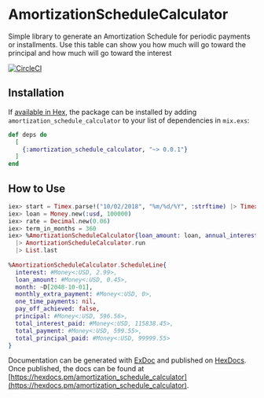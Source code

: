 # AmortizationScheduleCalculator

Simple library to generate an Amortization Schedule for periodic payments or installments. 
Use this table can show you how much will go toward the principal and how much will go toward the interest

[![CircleCI](https://circleci.com/gh/andrelip/amortization_schedule_system/tree/master.svg?style=svg)](https://circleci.com/gh/andrelip/amortization_schedule_system/tree/master)

## Installation

If [available in Hex](https://hex.pm/docs/publish), the package can be installed
by adding `amortization_schedule_calculator` to your list of dependencies in `mix.exs`:

```elixir
def deps do
  [
    {:amortization_schedule_calculator, "~> 0.0.1"}
  ]
end
```

## How to Use

```elixir
iex> start = Timex.parse!("10/02/2018", "%m/%d/%Y", :strftime) |> Timex.to_date
iex> loan = Money.new(:usd, 100000)
iex> rate = Decimal.new(0.06)
iex> term_in_months = 360
iex> %AmortizationScheduleCalculator{loan_amount: loan, annual_interest_rate: rate, start_date: start, term_in_months: 360}
  |> AmortizationScheduleCalculator.run
  |> List.last
  
%AmortizationScheduleCalculator.ScheduleLine{
  interest: #Money<:USD, 2.99>,
  loan_amount: #Money<:USD, 0.45>,
  month: ~D[2048-10-01],
  monthly_extra_payment: #Money<:USD, 0>,
  one_time_payments: nil,
  pay_off_achieved: false,
  principal: #Money<:USD, 596.56>,
  total_interest_paid: #Money<:USD, 115838.45>,
  total_payment: #Money<:USD, 599.55>,
  total_principal_paid: #Money<:USD, 99999.55>
}
```

Documentation can be generated with [ExDoc](https://github.com/elixir-lang/ex_doc)
and published on [HexDocs](https://hexdocs.pm). Once published, the docs can
be found at [https://hexdocs.pm/amortization_schedule_calculator](https://hexdocs.pm/amortization_schedule_calculator).

